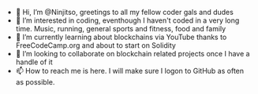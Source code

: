 - 👋 Hi, I’m @Ninjitso, greetings to all my fellow coder gals and dudes
- 👀 I’m interested in coding, eventhough I haven't coded in a very long time. Music, running, general sports and fitness, food and family
- 🌱 I’m currently learning about blockchains via YouTube thanks to FreeCodeCamp.org and about to start on Solidity
- 💞️ I’m looking to collaborate on blockchain related projects once I have a handle of it
- 📫 How to reach me is here. I will make sure I logon to GitHub as often as possible.

<!---
Ninjitso/Ninjitso is a ✨ special ✨ repository because its `README.md` (this file) appears on your GitHub profile.
You can click the Preview link to take a look at your changes.
--->
